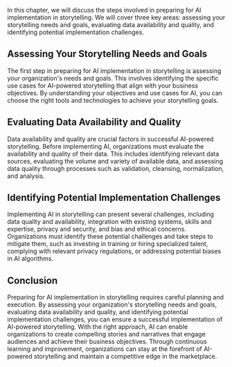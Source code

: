 

In this chapter, we will discuss the steps involved in preparing for AI implementation in storytelling. We will cover three key areas: assessing your storytelling needs and goals, evaluating data availability and quality, and identifying potential implementation challenges.

Assessing Your Storytelling Needs and Goals
-------------------------------------------

The first step in preparing for AI implementation in storytelling is assessing your organization's needs and goals. This involves identifying the specific use cases for AI-powered storytelling that align with your business objectives. By understanding your objectives and use cases for AI, you can choose the right tools and technologies to achieve your storytelling goals.

Evaluating Data Availability and Quality
----------------------------------------

Data availability and quality are crucial factors in successful AI-powered storytelling. Before implementing AI, organizations must evaluate the availability and quality of their data. This includes identifying relevant data sources, evaluating the volume and variety of available data, and assessing data quality through processes such as validation, cleansing, normalization, and analysis.

Identifying Potential Implementation Challenges
-----------------------------------------------

Implementing AI in storytelling can present several challenges, including data quality and availability, integration with existing systems, skills and expertise, privacy and security, and bias and ethical concerns. Organizations must identify these potential challenges and take steps to mitigate them, such as investing in training or hiring specialized talent, complying with relevant privacy regulations, or addressing potential biases in AI algorithms.

Conclusion
----------

Preparing for AI implementation in storytelling requires careful planning and execution. By assessing your organization's storytelling needs and goals, evaluating data availability and quality, and identifying potential implementation challenges, you can ensure a successful implementation of AI-powered storytelling. With the right approach, AI can enable organizations to create compelling stories and narratives that engage audiences and achieve their business objectives. Through continuous learning and improvement, organizations can stay at the forefront of AI-powered storytelling and maintain a competitive edge in the marketplace.
